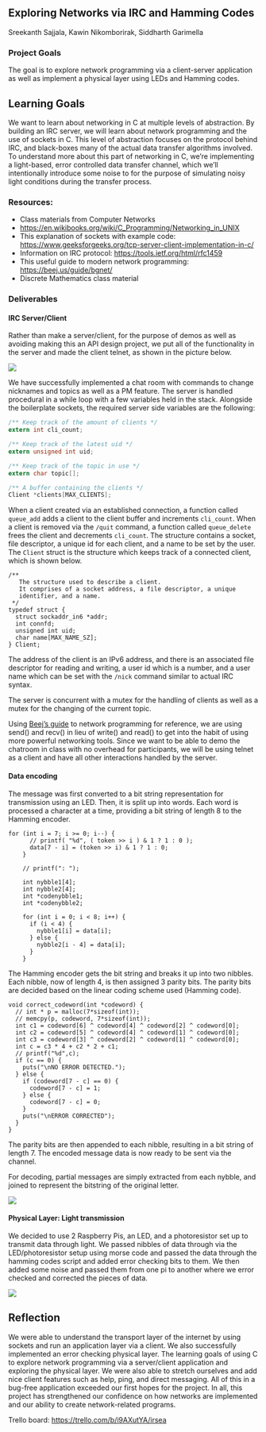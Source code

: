 ## Exploring Networks via IRC and Hamming Codes
Sreekanth Sajjala, Kawin Nikomborirak, Siddharth Garimella

### Project Goals
The goal is to explore network programming via a client-server application as well as implement a physical layer using LEDs and Hamming codes.

## Learning Goals
We want to learn about networking in C at multiple levels of abstraction.
By building an IRC server, we will learn about network programming and the use of sockets in C.
This level of abstraction focuses on the protocol behind IRC, and black-boxes many of the actual data transfer algorithms involved.
To understand more about this part of networking in C, we’re implementing a light-based, error controlled data transfer channel, which we’ll intentionally introduce some noise to for the purpose of simulating noisy light conditions during the transfer process.


### Resources: 
 - Class materials from Computer Networks
 - https://en.wikibooks.org/wiki/C_Programming/Networking_in_UNIX
 - This explanation of sockets with example code: https://www.geeksforgeeks.org/tcp-server-client-implementation-in-c/
 - Information on IRC protocol: https://tools.ietf.org/html/rfc1459
 - This useful guide to modern network programming: https://beej.us/guide/bgnet/
 - Discrete Mathematics class material

### Deliverables

#### IRC Server/Client
Rather than make a server/client, for the purpose of demos as well as avoiding making this an API design project, we put all of the functionality in the server and made the client telnet, as shown in the picture below.

![](demo.png)

We have successfully implemented a chat room with commands to change nicknames and topics as well as a PM feature.
The server is handled procedural in a while loop with a few variables held in the stack.
Alongside the boilerplate sockets, the required server side variables are the following:

``` c
/** Keep track of the amount of clients */
extern int cli_count;

/** Keep track of the latest uid */
extern unsigned int uid;

/** Keep track of the topic in use */
extern char topic[];

/** A buffer containing the clients */
Client *clients[MAX_CLIENTS];
```

When a client created via an established connection, a function called `queue_add` adds a client to the client buffer and increments `cli_count`.
When a client is removed via the `/quit` command, a function called `queue_delete` frees the client and decrements `cli_count`.
The structure contains a socket, file descriptor, a unique id for each client, and a name to be set by the user.
The `Client` struct is the structure which keeps track of a connected client, which is shown below.

```
/**
   The structure used to describe a client.
   It comprises of a socket address, a file descriptor, a unique
   identifier, and a name.
 */
typedef struct {
  struct sockaddr_in6 *addr;
  int connfd;
  unsigned int uid;
  char name[MAX_NAME_SZ];
} Client;
```

The address of the client is an IPv6 address, and there is an associated file descriptor for reading and writing, a user id which is a number, and a user name which can be set with the `/nick` command similar to actual IRC syntax.

The server is concurrent with a mutex for the handling of clients as well as a mutex for the changing of the current topic.

Using [Beej’s guide](https://beej.us/guide/bgnet/) to network programming for reference, we are using send() and recv() in lieu of write() and read() to get into the habit of using more powerful networking tools.
Since we want to be able to demo the chatroom in class with no overhead for participants, we will be using telnet as a client and have all other interactions handled by the server.

#### Data encoding

The message was first converted to a bit string representation for transmission using an LED. Then, it is split up into words. Each word is processed a character at a time, providing a bit string of length 8 to the Hamming encoder.

```
for (int i = 7; i >= 0; i--) {
      // printf( "%d", ( token >> i ) & 1 ? 1 : 0 );
      data[7 - i] = (token >> i) & 1 ? 1 : 0;
    }

    // printf(": ");

    int nybble1[4];
    int nybble2[4];
    int *codenybble1;
    int *codenybble2;

    for (int i = 0; i < 8; i++) {
      if (i < 4) {
        nybble1[i] = data[i];
      } else {
        nybble2[i - 4] = data[i];
      }
    }
```

The Hamming encoder gets the bit string and breaks it up into two nibbles. Each nibble, now of length 4, is then assigned 3 parity bits. The parity bits are decided based on the linear coding scheme used (Hamming code). 

```
void correct_codeword(int *codeword) {
  // int * p = malloc(7*sizeof(int));
  // memcpy(p, codeword, 7*sizeof(int));
  int c1 = codeword[6] ^ codeword[4] ^ codeword[2] ^ codeword[0];
  int c2 = codeword[5] ^ codeword[4] ^ codeword[1] ^ codeword[0];
  int c3 = codeword[3] ^ codeword[2] ^ codeword[1] ^ codeword[0];
  int c = c3 * 4 + c2 * 2 + c1;
  // printf("%d",c);
  if (c == 0) {
    puts("\nNO ERROR DETECTED.");
  } else {
    if (codeword[7 - c] == 0) {
      codeword[7 - c] = 1;
    } else {
      codeword[7 - c] = 0;
    }
    puts("\nERROR CORRECTED");
  }
}
```

The parity bits are then appended to each nibble, resulting in a bit string of length 7. The encoded message data is now ready to be sent via the channel.

For decoding, partial messages are simply extracted from each nybble, and joined to represent the bitstring of the original letter. 

![](../hamming/encdec.png)

#### Physical Layer: Light transmission 

We decided to use 2 Raspberry Pis, an LED, and a photoresistor set up to transmit data through light. We passed nibbles of data through via the LED/photoresistor setup using morse code and passed the data through the hamming codes script and added error checking bits to them. We then added some noise and passed them from one pi to another where we error checked and corrected the pieces of data.  

![](../sad.png)

## Reflection
We were able to understand the transport layer of the internet by using sockets and run an application layer via a client.
We also successfully implemented an error checking physical layer.
The learning goals of using C to explore network programming via a server/client application and exploring the physical layer.
We were also able to stretch ourselves and add nice client features such as help, ping, and direct messaging.
All of this in a bug-free application exceeded our first hopes for the project.
In all, this project has strengthened our confidence on how networks are implemented and our ability to create network-related programs.

Trello board: https://trello.com/b/i9AXutYA/irsea
